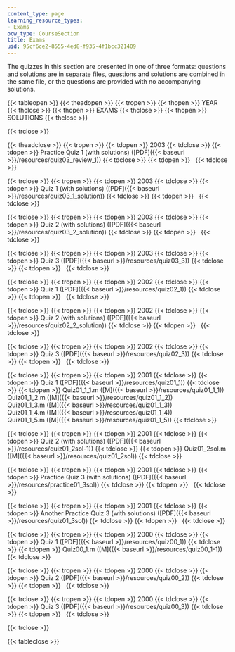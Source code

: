 ```yaml
---
content_type: page
learning_resource_types:
- Exams
ocw_type: CourseSection
title: Exams
uid: 95cf6ce2-8555-4ed8-f935-4f1bcc321409
---
```


The quizzes in this section are presented in one of three formats: questions and solutions are in separate files, questions and solutions are combined in the same file, or the questions are provided with no accompanying solutions.

{{< tableopen >}}
{{< theadopen >}}
{{< tropen >}}
{{< thopen >}}
YEAR
{{< thclose >}}
{{< thopen >}}
EXAMS
{{< thclose >}}
{{< thopen >}}
SOLUTIONS
{{< thclose >}}

{{< trclose >}}

{{< theadclose >}}
{{< tropen >}}
{{< tdopen >}}
2003
{{< tdclose >}}
{{< tdopen >}}
Practice Quiz 1 (with solutions) ([PDF]({{< baseurl >}}/resources/quiz03_review_1))
{{< tdclose >}}
{{< tdopen >}}
 
{{< tdclose >}}

{{< trclose >}}
{{< tropen >}}
{{< tdopen >}}
2003
{{< tdclose >}}
{{< tdopen >}}
Quiz 1 (with solutions) ([PDF]({{< baseurl >}}/resources/quiz03_1_solution))
{{< tdclose >}}
{{< tdopen >}}
 
{{< tdclose >}}

{{< trclose >}}
{{< tropen >}}
{{< tdopen >}}
2003
{{< tdclose >}}
{{< tdopen >}}
Quiz 2 (with solutions) ([PDF]({{< baseurl >}}/resources/quiz03_2_solution))
{{< tdclose >}}
{{< tdopen >}}
 
{{< tdclose >}}

{{< trclose >}}
{{< tropen >}}
{{< tdopen >}}
2003
{{< tdclose >}}
{{< tdopen >}}
Quiz 3 ([PDF]({{< baseurl >}}/resources/quiz03_3))
{{< tdclose >}}
{{< tdopen >}}
 
{{< tdclose >}}

{{< trclose >}}
{{< tropen >}}
{{< tdopen >}}
2002
{{< tdclose >}}
{{< tdopen >}}
Quiz 1 ([PDF]({{< baseurl >}}/resources/quiz02_1))
{{< tdclose >}}
{{< tdopen >}}
 
{{< tdclose >}}

{{< trclose >}}
{{< tropen >}}
{{< tdopen >}}
2002
{{< tdclose >}}
{{< tdopen >}}
Quiz 2 (with solutions) ([PDF]({{< baseurl >}}/resources/quiz02_2_solution))
{{< tdclose >}}
{{< tdopen >}}
 
{{< tdclose >}}

{{< trclose >}}
{{< tropen >}}
{{< tdopen >}}
2002
{{< tdclose >}}
{{< tdopen >}}
Quiz 3 ([PDF]({{< baseurl >}}/resources/quiz02_3))
{{< tdclose >}}
{{< tdopen >}}
 
{{< tdclose >}}

{{< trclose >}}
{{< tropen >}}
{{< tdopen >}}
2001
{{< tdclose >}}
{{< tdopen >}}
Quiz 1 ([PDF]({{< baseurl >}}/resources/quiz01_1))
{{< tdclose >}}
{{< tdopen >}}
Quiz01\_1\_1.m ([M]({{< baseurl >}}/resources/quiz01_1_1))  
Quiz01\_1\_2.m ([M]({{< baseurl >}}/resources/quiz01_1_2))  
Quiz01\_1\_3.m ([M]({{< baseurl >}}/resources/quiz01_1_3))  
Quiz01\_1\_4.m ([M]({{< baseurl >}}/resources/quiz01_1_4))  
Quiz01\_1\_5.m ([M]({{< baseurl >}}/resources/quiz01_1_5))
{{< tdclose >}}

{{< trclose >}}
{{< tropen >}}
{{< tdopen >}}
2001
{{< tdclose >}}
{{< tdopen >}}
Quiz 2 (with solutions) ([PDF]({{< baseurl >}}/resources/quiz01_2sol-1))
{{< tdclose >}}
{{< tdopen >}}
Quiz01\_2sol.m ([M]({{< baseurl >}}/resources/quiz01_2sol))
{{< tdclose >}}

{{< trclose >}}
{{< tropen >}}
{{< tdopen >}}
2001
{{< tdclose >}}
{{< tdopen >}}
Practice Quiz 3 (with solutions) ([PDF]({{< baseurl >}}/resources/practice01_3sol))
{{< tdclose >}}
{{< tdopen >}}
 
{{< tdclose >}}

{{< trclose >}}
{{< tropen >}}
{{< tdopen >}}
2001
{{< tdclose >}}
{{< tdopen >}}
Another Practice Quiz 3 (with solutions) ([PDF]({{< baseurl >}}/resources/quiz01_3sol))
{{< tdclose >}}
{{< tdopen >}}
 
{{< tdclose >}}

{{< trclose >}}
{{< tropen >}}
{{< tdopen >}}
2000
{{< tdclose >}}
{{< tdopen >}}
Quiz 1 ([PDF]({{< baseurl >}}/resources/quiz00_1))
{{< tdclose >}}
{{< tdopen >}}
Quiz00\_1.m ([M]({{< baseurl >}}/resources/quiz00_1-1))
{{< tdclose >}}

{{< trclose >}}
{{< tropen >}}
{{< tdopen >}}
2000
{{< tdclose >}}
{{< tdopen >}}
Quiz 2 ([PDF]({{< baseurl >}}/resources/quiz00_2))
{{< tdclose >}}
{{< tdopen >}}
 
{{< tdclose >}}

{{< trclose >}}
{{< tropen >}}
{{< tdopen >}}
2000
{{< tdclose >}}
{{< tdopen >}}
Quiz 3 ([PDF]({{< baseurl >}}/resources/quiz00_3))
{{< tdclose >}}
{{< tdopen >}}
 
{{< tdclose >}}

{{< trclose >}}

{{< tableclose >}}